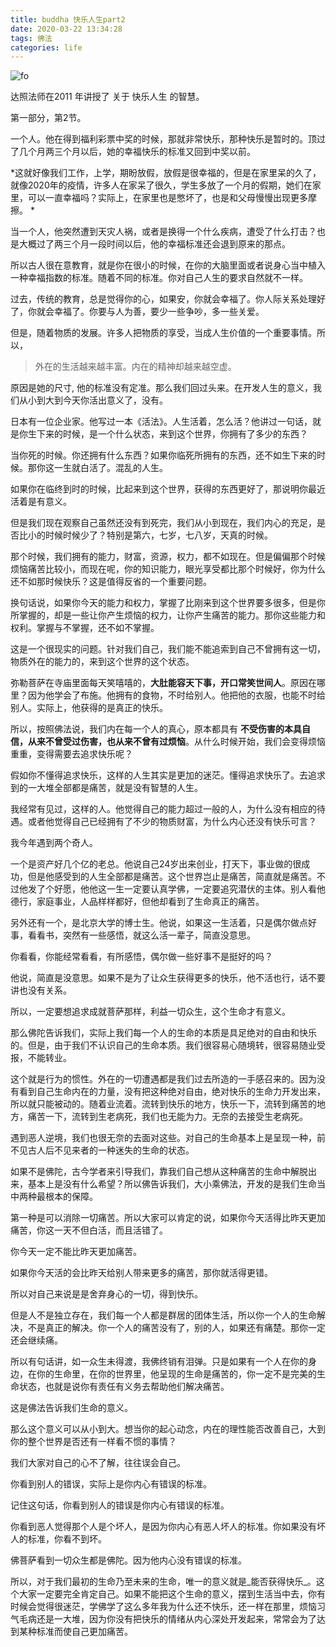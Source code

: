 ```yaml
---
title: buddha 快乐人生part2
date: 2020-03-22 13:34:28
tags: 佛法
categories: life
---
```



![fo](https://gateway.pinata.cloud/ipfs/QmQzimhtuSuUXoArbvi6LUkQpBzeUpeTvpYTDM3SvyFERP "佛music")

达照法师在2011 年讲授了 关于 快乐人生 的智慧。

第一部分，第2节。

<!--more-->

一个人。他在得到福利彩票中奖的时候，那就非常快乐，那种快乐是暂时的。顶过了几个月两三个月以后，她的幸福快乐的标准又回到中奖以前。

*这就好像我们工作，上学，期盼放假，放假是很幸福的，但是在家里呆的久了，就像2020年的疫情，许多人在家呆了很久，学生多放了一个月的假期，她们在家里，可以一直幸福吗？实际上，在家里也是憋坏了，也是和父母慢慢出现更多摩擦。
*

当一个人，他突然遭到天灾人祸，或者是换得一个什么疾病，遭受了什么打击？也是大概过了两三个月一段时间以后，他的幸福标准还会退到原来的那点。

所以古人很在意教育，就是你在很小的时候，在你的大脑里面或者说身心当中植入一种幸福指数的标准。随着不同的标准。你对自己人生的要求自然就不一样。

过去，传统的教育，总是觉得你的心，如果安，你就会幸福了。你人际关系处理好了，你就会幸福了。你要与人为善，要少一些争吵，多一些关爱。

但是，随着物质的发展。许多人把物质的享受，当成人生价值的一个重要事情。所以，

>外在的生活越来越丰富。内在的精神却越来越空虚。

原因是她的尺寸, 他的标准没有定准。那么我们回过头来。在开发人生的意义，我们从小到大到今天你活出意义了，没有。

日本有一位企业家。他写过一本《活法》。人生活着，怎么活？他讲过一句话，就是你生下来的时候，是一个什么状态，来到这个世界，你拥有了多少的东西？

当你死的时候。你还拥有什么东西？如果你临死所拥有的东西，还不如生下来的时候。那你这一生就白活了。混乱的人生。

如果你在临终到时的时候，比起来到这个世界，获得的东西更好了，那说明你最近活着是有意义。

但是我们现在观察自己虽然还没有到死完，我们从小到现在，我们内心的充足，是否比小的时候时候少了？特别是第六，七岁，七八岁，天真的时候。

那个时候，我们拥有的能力，财富，资源，权力，都不如现在。但是偏偏那个时候烦恼痛苦比较小，而现在呢，你的知识能力，眼光享受都比那个时候好，你为什么还不如那时候快乐？这是值得反省的一个重要问题。

换句话说，如果你今天的能力和权力，掌握了比刚来到这个世界要多很多，但是你所掌握的，却是一些让你产生烦恼的权力，让你产生痛苦的能力。那你这些能力和权利。掌握与不掌握，还不如不掌握。

这是一个很现实的问题。针对我们自己，我们能不能追索到自己不曾拥有这一切，物质外在的能力的，来到这个世界的这个状态。

弥勒菩萨在寺庙里面每天笑嘻嘻的，**大肚能容天下事，开口常笑世间人**。原因在哪里？因为他学会了布施。他拥有的食物，不时给别人。他把他的衣服，也能不时给别人。实际上，他获得的是真正的快乐。

所以，按照佛法说，我们内在每一个人的真心，原本都具有 **不受伤害的本具自信，从来不曾受过伤害，也从来不曾有过烦恼**。从什么时候开始，我们会变得烦恼重重，变得需要去追求快乐呢？

假如你不懂得追求快乐，这样的人生其实是更加的迷茫。懂得追求快乐了。去追求到的一大堆全部都是痛苦，就是没有智慧的人生。

我经常有见过，这样的人。他觉得自己的能力超过一般的人，为什么没有相应的待遇。或者他觉得自己已经拥有了不少的物质财富，为什么内心还没有快乐可言？


我今年遇到两个奇人。

一个是资产好几个亿的老总。他说自己24岁出来创业，打天下，事业做的很成功，但是他感受到的人生全部都是痛苦。这个世界岂止是痛苦，简直就是痛苦。不过他发了个好愿，他他这一生一定要认真学佛，一定要追究潜伏的主体。别人看他德行，家庭事业，人品样样都好，但他却看到了生命真正的痛苦。

另外还有一个，是北京大学的博士生。他说，如果这一生活着，只是偶尔做点好事，看看书，突然有一些感悟，就这么活一辈子，简直没意思。

你看看，你能经常看看，有所感悟，偶尔做一些好事不是挺好的吗？

他说，简直是没意思。如果不是为了让众生获得更多的快乐，他不活也行，话不要讲也没有关系。

所以，一定要想追求成就菩萨那样，利益一切众生，这个生命才有意义。

那么佛陀告诉我们，实际上我们每一个人的生命的本质是具足绝对的自由和快乐的。但是，由于我们不认识自己的生命本质。我们很容易心随境转，很容易随业受报，不能转业。

这个就是行为的惯性。外在的一切遭遇都是我们过去所造的一手感召来的。因为没有看到自己生命内在的力量，没有把这种绝对自由，绝对快乐的生命力开发出来，所以就只能被动的。随着业流着。流转到快乐的地方，快乐一下，流转到痛苦的地方，痛苦一下，流转到生老病死，我们也无能为力。无奈的去接受生老病死。

遇到恶人逆境，我们也很无奈的去面对这些。对自己的生命基本上是呈现一种，前不见古人后不见来者的一种迷失的生命的状态。

如果不是佛陀，古今学者来引导我们，靠我们自己想从这种痛苦的生命中解脱出来，基本上是没有什么希望？所以佛告诉我们，大小乘佛法，开发的是我们生命当中两种最根本的保障。

第一种是可以消除一切痛苦。所以大家可以肯定的说，如果你今天活得比昨天更加痛苦，你这一天不但白活，而且活错了。

你今天一定不能比昨天更加痛苦。

如果你今天活的会比昨天给别人带来更多的痛苦，那你就活得更错。

所以对自己来说是是舍弃身心的一切，得到快乐。

但是人不是独立存在，我们每一个人都是群居的团体生活，所以你一个人的生命解决，不是真正的解决。你一个人的痛苦没有了，别的人，如果还有痛楚。那你一定还会继续痛。

所以有句话讲，如一众生未得渡，我佛终销有泪弹。只是如果有一个人在你的身边，在你的生命里，在你的世界里，他呈现的生命是痛苦的，你一定不是完美的生命状态，也就是说你有责任有义务去帮助他们解决痛苦。

这是佛法告诉我们生命的意义。

那么这个意义可以从小到大。想当你的起心动念，内在的理性能否改善自己，大到你的整个世界是否还有一样看不惯的事情？

我们大家对自己的心不了解，往往误会自己。

你看到别人的错误，实际上是你内心有错误的标准。

记住这句话，你看到别人的错误是你内心有错误的标准。

你看到恶人觉得那个人是个坏人，是因为你内心有恶人坏人的标准。你如果没有坏人的标准，你看不到坏。

佛菩萨看到一切众生都是佛陀。因为他内心没有错误的标准。


所以，对于我们最初的生命乃至未来的生命，唯一的意义就是_能否获得快乐_。这个大家一定要完全肯定自己。如果不能把这个生命的意义，摆到生活当中去，你有时候会觉得很迷茫，学佛学了这么多年我为什么还不快乐，还一样在那里，烦恼习气毛病还是一大堆，因为你没有把快乐的情绪从内心深处开发起来，常常会为了达到某种标准而使自己更加痛苦。


